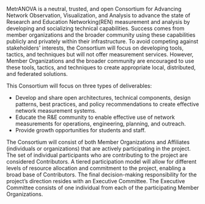 MetrANOVA is a neutral, trusted, and open Consortium for Advancing Network Observation, Visualization, and Analysis to advance the state of Research and Education Networking(REN) measurement and analysis by developing and socializing technical capabilities. Success comes from member organizations and the broader community using these capabilities publicly and privately within their infrastructure. To avoid competing against stakeholders' interests, the Consortium will focus on developing tools, tactics, and techniques but will not offer measurement services. However, Member Organizations and the broader community  are encouraged to use these tools, tactics, and techniques to create appropriate local, distributed, and federated solutions.

This Consortium will focus on three types of deliverables:
- Develop and share open architectures, technical components, design patterns, best practices, and policy recommendations to create effective network measurement systems.
- Educate the R&E community to enable effective use of network measurements for operations, engineering, planning, and outreach.
- Provide growth opportunities for students and staff.

The Consortium will consist of both Member Organizations and Affiliates (individuals or organizations) that are actively participating in the project.  The set of individual participants who are contributing to the project are considered Contributors. A tiered participation model will allow for different levels of resource allocation and commitment to the project, enabling a broad base of Contributors. The final decision-making responsibility for the project’s direction resides with an Executive Committee. The Executive Committee consists of one individual from each of the participating Member Organizations.

<!--

**Here are some ideas to get you started:**

🙋‍♀️ A short introduction - what is your organization all about?
🌈 Contribution guidelines - how can the community get involved?
👩‍💻 Useful resources - where can the community find your docs? Is there anything else the community should know?
🍿 Fun facts - what does your team eat for breakfast?
🧙 Remember, you can do mighty things with the power of [Markdown](https://docs.github.com/github/writing-on-github/getting-started-with-writing-and-formatting-on-github/basic-writing-and-formatting-syntax)
-->
